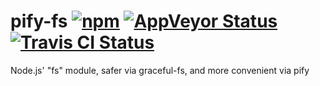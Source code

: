 # pify-fs [![npm](https://img.shields.io/npm/v/pify-fs.svg?maxAge=2592000)](https://www.npmjs.com/package/pify-fs) [![AppVeyor Status](https://ci.appveyor.com/api/projects/status/github/jokeyrhyme/pify-fs?branch=master&svg=true)](https://ci.appveyor.com/project/jokeyrhyme/pify-fs) [![Travis CI Status](https://travis-ci.org/jokeyrhyme/pify-fs.svg?branch=master)](https://travis-ci.org/jokeyrhyme/pify-fs)

Node.js' "fs" module, safer via graceful-fs, and more convenient via pify

